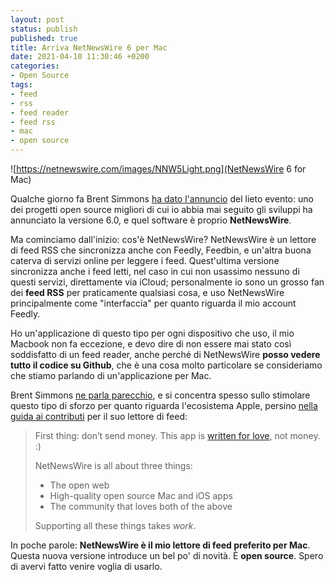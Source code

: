 ```yaml
---
layout: post
status: publish
published: true
title: Arriva NetNewsWire 6 per Mac
date: 2021-04-10 11:30:46 +0200
categories: 
- Open Source
tags: 
- feed
- rss
- feed reader
- feed rss
- mac
- open source
---
```


![https://netnewswire.com/images/NNW5Light.png](NetNewsWire 6 for Mac)

Qualche giorno fa Brent Simmons [ha dato l'annuncio](https://inessential.com/2021/03/27/netnewswire_6_0_for_mac) del lieto evento: uno dei progetti open source migliori di cui io abbia mai seguito gli sviluppi ha annunciato la versione 6.0, e quel software è proprio **NetNewsWire**.

Ma cominciamo dall'inizio: cos'è NetNewsWire? NetNewsWire è un lettore di feed RSS che sincronizza anche con Feedly, Feedbin, e un'altra buona caterva di servizi online per leggere i feed. Quest'ultima versione sincronizza anche i feed letti, nel caso in cui non usassimo nessuno di questi servizi, direttamente via iCloud; personalmente io sono un grosso fan dei **feed RSS** per praticamente qualsiasi cosa, e uso NetNewsWire principalmente come "interfaccia" per quanto riguarda il mio account Feedly.

Ho un'applicazione di questo tipo per ogni dispositivo che uso, il mio Macbook non fa eccezione, e devo dire di non essere mai stato così soddisfatto di un feed reader, anche perché di NetNewsWire **posso vedere tutto il codice su Github**, che è una cosa molto particolare se consideriamo che stiamo parlando di un'applicazione per Mac.

Brent Simmons [ne parla parecchio](https://inessential.com/2021/04/07/the_lack_of_a_price_tag_seems_almost_criminal), e si concentra spesso sullo stimolare questo tipo di sforzo per quanto riguarda l'ecosistema Apple, persino [nella guida ai contributi](https://github.com/Ranchero-Software/NetNewsWire/blob/main/Technotes/HowToSupportNetNewsWire.markdown) per il suo lettore di feed:

> First thing: don’t send money. This app is [written for love](https://inessential.com/2015/06/30/love), not money. :)
>
> NetNewsWire is all about three things:
>
> * The open web
> * High-quality open source Mac and iOS apps
> * The community that loves both of the above
>
> Supporting all these things takes *work*.

In poche parole: **NetNewsWire è il mio lettore di feed preferito per Mac**. Questa nuova versione introduce un bel po' di novità. È **open source**. Spero di avervi fatto venire voglia di usarlo.


